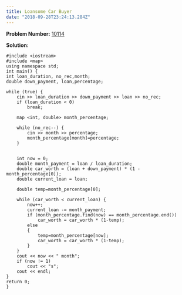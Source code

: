 ```yaml
---
title: Loansome Car Buyer
date: "2018-09-28T23:24:13.284Z"
---
```

**Problem Number:**  [10114](https://uva.onlinejudge.org/index.php?option=com_onlinejudge&Itemid=8&page=show_problem&category=13&problem=1055)

**Solution:**     

    #include <iostream>
    #include <map>
    using namespace std;
    int main() {
	int loan_duration, no_rec,month;
	double down_payment, loan,percentage; 

	while (true) {
		cin >> loan_duration >> down_payment >> loan >> no_rec;
		if (loan_duration < 0)
			break;
			
		map <int, double> month_percentage;
		
		while (no_rec--) {
			cin >> month >> percentage;
			month_percentage[month]=percentage;
		}
		
		
		int now = 0;
		double month_payment = loan / loan_duration;
		double car_worth = (loan + down_payment) * (1 - month_percentage[0]);
		double current_loan = loan;
		
		double temp=month_percentage[0];
		
		while (car_worth < current_loan) {
			now++;
			current_loan -= month_payment;
			if (month_percentage.find(now) == month_percentage.end())
				car_worth = car_worth * (1-temp);
			else
			{
				temp=month_percentage[now];
				car_worth = car_worth * (1-temp);
			}		
		}		
		cout << now << " month";
		if (now != 1)
			cout << "s";
		cout << endl;		
	}
	return 0;
	}
